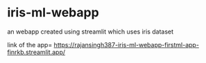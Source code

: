 # iris-ml-webapp
an webapp created using streamlit which uses iris dataset 

link of the app=
https://rajansingh387-iris-ml-webapp-firstml-app-finrkb.streamlit.app/
